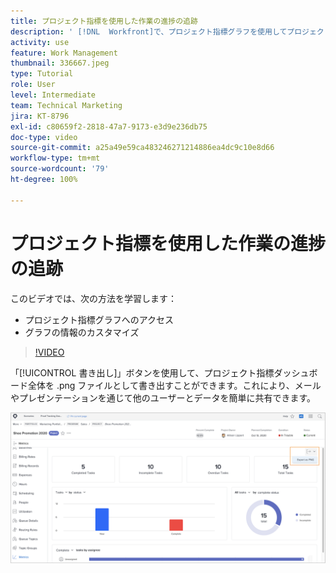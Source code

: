 ```yaml
---
title: プロジェクト指標を使用した作業の進捗の追跡
description: ' [!DNL  Workfront]で、プロジェクト指標グラフを使用してプロジェクト作業の進捗を追跡する方法について説明します。'
activity: use
feature: Work Management
thumbnail: 336667.jpeg
type: Tutorial
role: User
level: Intermediate
team: Technical Marketing
jira: KT-8796
exl-id: c80659f2-2818-47a7-9173-e3d9e236db75
doc-type: video
source-git-commit: a25a49e59ca483246271214886ea4dc9c10e8d66
workflow-type: tm+mt
source-wordcount: '79'
ht-degree: 100%

---
```


# プロジェクト指標を使用した作業の進捗の追跡

このビデオでは、次の方法を学習します：

* プロジェクト指標グラフへのアクセス
* グラフの情報のカスタマイズ

>[!VIDEO](https://video.tv.adobe.com/v/336667/?quality=12&learn=on)

「[!UICONTROL 書き出し]」ボタンを使用して、プロジェクト指標ダッシュボード全体を .png ファイルとして書き出すことができます。これにより、メールやプレゼンテーションを通じて他のユーザーとデータを簡単に共有できます。

![書き出されたプロジェクト指標ページ](assets/planner-fund-metrics-export.png)

<!---
Overview of project metrics
--->
